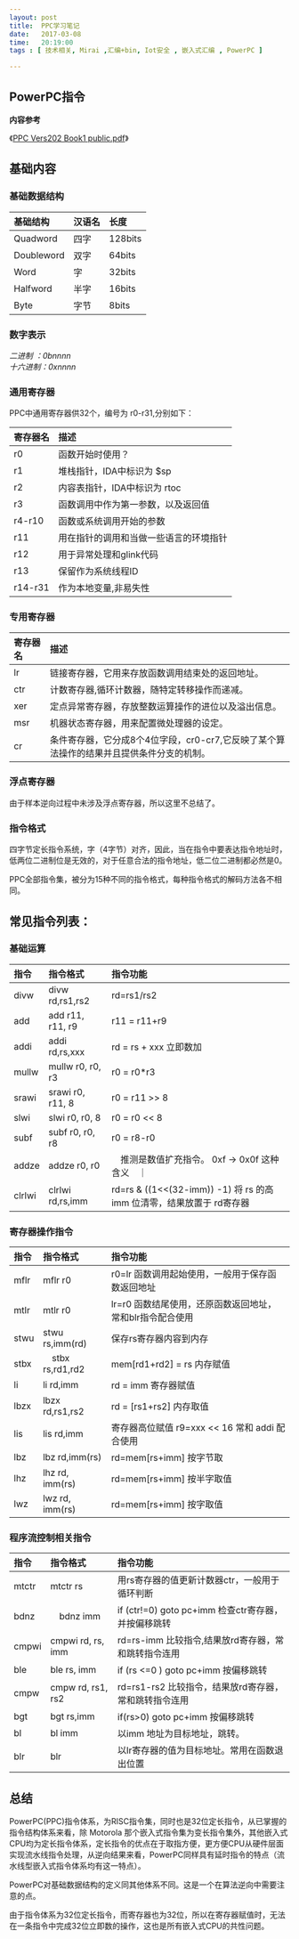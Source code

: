 ```yaml
--- 
layout: post
title:  PPC学习笔记
date:   2017-03-08
time:   20:19:00
tags : [ 技术相关, Mirai ,汇编+bin, Iot安全 , 嵌入式汇编 , PowerPC ]

---
```


## PowerPC指令

**内容参考** 

《[PPC Vers202 Book1 public.pdf](http://101.96.8.165/moss.csc.ncsu.edu/~mueller/cluster/ps3/SDK3.0/docs/arch/PPC_Vers202_Book1_public.pdf)》

## 基础内容

### 基础数据结构

|基础结构| 汉语名  | 长度 | 
|:---|:---|:---|
|Quadword|四字|128bits  |
|Doubleword|双字|64bits  |
|Word|字   |32bits  |
|Halfword|半字 |16bits  |
|Byte|字节 |8bits  |

### 数字表示

*二进制  ：0bnnnn*  
*十六进制：0xnnnn*

### 通用寄存器

PPC中通用寄存器供32个，编号为 r0-r31,分别如下：

| 寄存器名  | 描述 |
|:---|:---|
|r0 | 函数开始时使用？ |
|r1 | 堆栈指针，IDA中标识为 $sp |
|r2 | 内容表指针，IDA中标识为 rtoc |
|r3|  函数调用中作为第一参数，以及返回值 |
|r4-r10|  函数或系统调用开始的参数 |
| r11 | 用在指针的调用和当做一些语言的环境指针 |
| r12 | 用于异常处理和glink代码 |
| r13 | 保留作为系统线程ID |
| r14-r31 | 作为本地变量,非易失性 |

### 专用寄存器

| 寄存器名  | 描述 |
|:---|:---|
| lr |链接寄存器，它用来存放函数调用结束处的返回地址。|
| ctr |计数寄存器,循环计数器，随特定转移操作而递减。
|xer| 定点异常寄存器，存放整数运算操作的进位以及溢出信息。|
|msr |机器状态寄存器，用来配置微处理器的设定。|
|cr | 条件寄存器，它分成8个4位字段，cr0-cr7,它反映了某个算法操作的结果并且提供条件分支的机制。|

### 浮点寄存器

由于样本逆向过程中未涉及浮点寄存器，所以这里不总结了。

### 指令格式

四字节定长指令系统，字（4字节）对齐，因此，当在指令中要表达指令地址时，低两位二进制位是无效的，对于任意合法的指令地址，低二位二进制都必然是0。

PPC全部指令集，被分为15种不同的指令格式，每种指令格式的解码方法各不相同。

## 常见指令列表：

### 基础运算

| 指令 | 指令格式 | 指令功能 |
|:---|:---|:---|
| divw  | divw rd,rs1,rs2 | rd=rs1/rs2 |
| add   | add r11, r11, r9 | r11 = r11+r9 |
| addi  | addi rd,rs,xxx | rd = rs + xxx 立即数加 |
| mullw | mullw r0, r0, r3 | r0 = r0\*r3 |
| srawi | srawi r0, r11, 8 | r0 = r11 >> 8 |
| slwi  | slwi r0, r0, 8 | r0 = r0 << 8 |
| subf  | subf r0, r0, r8 | r0 = r8-r0 |
| addze | addze r0, r0 |　推测是数值扩充指令。 0xf -> 0x0f 这种含义　｜
| clrlwi | clrlwi rd,rs,imm | rd=rs & ((1<<(32-imm)) -1) 将 rs 的高imm 位清零，结果放置于 rd寄存器| 

### 寄存器操作指令

| 指令 | 指令格式 | 指令功能 |
|:---|:---|:---|
| mflr | mflr r0 | r0=lr 函数调用起始使用，一般用于保存函数返回地址 |
| mtlr | mtlr r0 | lr=r0 函数结尾使用，还原函数返回地址，常和blr指令配合使用 |
| stwu | stwu rs,imm(rd) | 保存rs寄存器内容到内存 |
| stbx |　stbx rs,rd1,rd2   | mem[rd1+rd2] = rs 内存赋值 | 
| li  | li rd,imm | rd = imm 寄存器赋值 |
| lbzx | lbzx rd,rs1,rs2 | rd = [rs1+rs2] 内存取值 |
| lis | lis rd,imm |寄存器高位赋值 r9=xxx << 16 常和 addi 配合使用 |
| lbz | lbz rd,imm(rs) | rd=mem[rs+imm] 按字节取 |
| lhz | lhz rd, imm(rs)| rd=mem[rs+imm] 按半字取值 |
| lwz | lwz rd, imm(rs)| rd=mem[rs+imm] 按字取值 |


### 程序流控制相关指令

| 指令 | 指令格式 | 指令功能 |
|:---|:---|:---|
| mtctr | mtctr rs | 用rs寄存器的值更新计数器ctr，一般用于循环判断 |
| bdnz  |　bdnz imm | if (ctr!=0) goto pc+imm 检查ctr寄存器，并按偏移跳转 |
| cmpwi | cmpwi rd, rs, imm | rd=rs-imm 比较指令,结果放rd寄存器，常和跳转指令连用 |
| ble   | ble rs, imm |  if (rs <=0 ) goto pc+imm 按偏移跳转 |
| cmpw  | cmpw rd, rs1, rs2 | rd=rs1-rs2 比较指令，结果放rd寄存器，常和跳转指令连用 |
| bgt | bgt rs,imm | if(rs>0) goto pc+imm   按偏移跳转 |
| bl | bl imm | 以imm 地址为目标地址，跳转。 |
| blr | blr | 以lr寄存器的值为目标地址。常用在函数退出位置 |

## 总结

PowerPC(PPC)指令体系，为RISC指令集，同时也是32位定长指令，从已掌握的指令结构体系来看，除 Motorola 那个嵌入式指令集为变长指令集外，其他嵌入式CPU均为定长指令体系，定长指令的优点在于取指方便，更方便CPU从硬件层面实现流水线指令处理，从逆向结果来看，PowerPC同样具有延时指令的特点（流水线型嵌入式指令体系均有这一特点）。

PowerPC对基础数据结构的定义同其他体系不同。这是一个在算法逆向中需要注意的点。

由于指令体系为32位定长指令，而寄存器也为32位，所以在寄存器赋值时，无法在一条指令中完成32位立即数的操作，这也是所有嵌入式CPU的共性问题。

